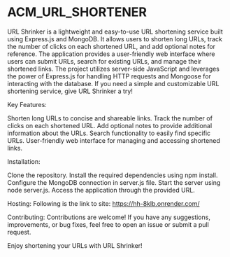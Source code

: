 # ACM_URL_SHORTENER

URL Shrinker is a lightweight and easy-to-use URL shortening service built using Express.js and MongoDB. It allows users to shorten long URLs, track the number of clicks on each shortened URL, and add optional notes for reference. The application provides a user-friendly web interface where users can submit URLs, search for existing URLs, and manage their shortened links. The project utilizes server-side JavaScript and leverages the power of Express.js for handling HTTP requests and Mongoose for interacting with the database. If you need a simple and customizable URL shortening service, give URL Shrinker a try!

Key Features:

Shorten long URLs to concise and shareable links.
Track the number of clicks on each shortened URL.
Add optional notes to provide additional information about the URLs.
Search functionality to easily find specific URLs.
User-friendly web interface for managing and accessing shortened links.

Installation:

Clone the repository.
Install the required dependencies using npm install.
Configure the MongoDB connection in server.js file.
Start the server using node server.js.
Access the application through the provided URL.

Hosting:
Following is the link to site: https://hh-8klb.onrender.com/

Contributing:
Contributions are welcome! If you have any suggestions, improvements, or bug fixes, feel free to open an issue or submit a pull request.

Enjoy shortening your URLs with URL Shrinker!
